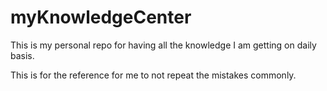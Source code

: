 # myKnowledgeCenter
This is my personal repo for having all the knowledge I am getting on daily basis.

This is for the reference for me to not repeat the mistakes commonly.
